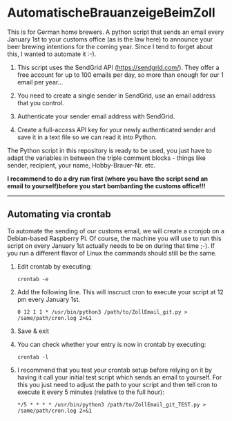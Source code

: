 # AutomatischeBrauanzeigeBeimZoll
This is for German home brewers. A python script that sends an email every January 1st to your customs office (as is the law here) to announce your beer brewing intentions for the coming year.
Since I tend to forget about this, I wanted to automate it :-).

1. This script uses the SendGrid API (https://sendgrid.com/). They offer a free account for up to 100 emails per day, so more than enough for our 1 email per year...

2. You need to create a single sender in SendGrid, use an email address that you control.
3. Authenticate your sender email address with SendGrid.
4. Create a full-access API key for your newly authenticated sender and save it in a text file so we can read it into Python.


The Python script in this repository is ready to be used, you just have to adapt the variables in between the triple comment blocks - things like sender, recipient, your name, Hobby-Brauer-Nr. etc.

**I recommend to do a dry run first (where you have the script send an email to yourself)before you start bombarding the customs office!!!**

-------------------
## Automating via crontab

To automate the sending of our customs email, we will create a cronjob on a Debian-based Raspberry Pi. Of course, the machine you will use to run this script on every January 1st actually needs to be on during that time ;-). If you run a different flavor of Linux the commands should still be the same.

1. Edit crontab by executing:
    ```
    crontab -e
    ```
2. Add the following line. This will inscruct cron to execute your script at 12 pm every January 1st.
    ```
    0 12 1 1 * /usr/bin/python3 /path/to/ZollEmail_git.py > /same/path/cron.log 2>&1
    ```
    
3. Save & exit

4. You can check whether your entry is now in crontab by executing:
    ```
    crontab -l
    ```
5. I recommend that you test your crontab setup before relying on it by having it call your initial test script which sends an email to yourself. For this you just need to adjust the path to your script and then tell cron to execute it every 5 minutes (relative to the full hour):
    ```
    */5 * * * * /usr/bin/python3 /path/to/ZollEmail_git_TEST.py > /same/path/cron.log 2>&1
    ```



